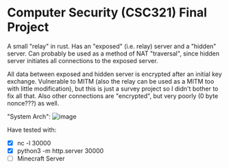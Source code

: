 # Computer Security (CSC321) Final Project

A small "relay" in rust. Has an "exposed" (i.e. relay) server
and a "hidden" server. Can probably be used as a method of
NAT "traversal", since hidden server initiates all connections
to the exposed server.

All data between exposed and hidden server is encrypted
after an initial key exchange. Vulnerable to MITM (also
the relay can be used as a MITM too with little modification), but
this is just a survey project so I didn't bother to fix all that. 
Also other connections are "encrypted", but very poorly (0 byte nonce???)
as well.

"System Arch":
![image](https://github.com/user-attachments/assets/a68e938a-e606-4275-bfec-b6a9b52733d9)


Have tested with:
- [X] nc -l 30000
- [X] python3 -m http.server 30000
- [ ] Minecraft Server
